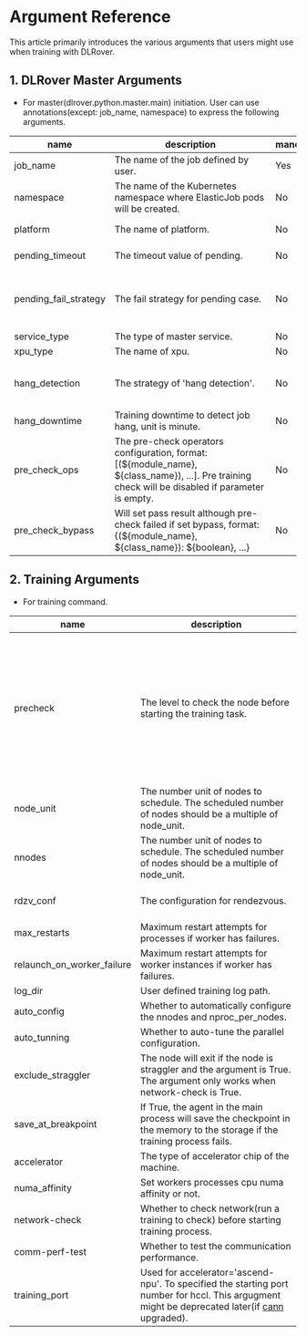 # Argument Reference

This article primarily introduces the various arguments that users might use
when training with DLRover.

## 1. DLRover Master Arguments
* For master(dlrover.python.master.main) initiation. User can use annotations(except: job_name, namespace) to express the following arguments.

| name                  | description                                                                                                                                       | mandatory | format                | default                                                                      | options                                                                          |
|-----------------------|---------------------------------------------------------------------------------------------------------------------------------------------------|-----------|-----------------------|------------------------------------------------------------------------------|----------------------------------------------------------------------------------|
| job_name              | <div style="width: 200pt"> The name of the job defined by user.                                                                                   | Yes       | string                | n/a                                                                          | <div style="width: 100pt"> n/a                                                   |
| namespace             | The name of the Kubernetes namespace where ElasticJob pods will be created.                                                                       | No        | string                | default                                                                      | n/a                                                                              |
| platform              | The name of platform.                                                                                                                             | No        | string                | pyk8s                                                                        | pyk8s, k8s, ray or local                                                         |
| pending_timeout       | The timeout value of pending.                                                                                                                     | No        | integer(unit: second) | 900                                                                          | \>=0                                                                             |
| pending_fail_strategy | The fail strategy for pending case.                                                                                                               | No        | integer               | 1                                                                            | -1: disabled <br/>0: skip <br/>1: verify necessary parts <br/>2: verify all parts |
| service_type          | The type of master service.                                                                                                                       | No        | string                | grpc                                                                         | grpc,http                                                                        |
| xpu_type              | The name of xpu.                                                                                                                                  | No        | string                | nvidia                                                                       | nvidia,ascend                                                                    |
| hang_detection        | The strategy of 'hang detection'.                                                                                                                 | No        | integer               | 1                                                                            | 0: log only <br/>1: notify <br/>2: with fault tolerance <br/>                    |
| hang_downtime         | Training downtime to detect job hang, unit is minute.                                                                                             | No        | integer               | 30                                                                           | \>=0                                                                             |
| pre_check_ops         | The pre-check operators configuration, format: [(${module_name}, ${class_name}), ...]. Pre training check will be disabled if parameter is empty. | No        | string(tuple2 list)   | [("dlrover.python.master.diagnosis.precheck_operator", "NoPreCheckOperator")] | user defined                                                                    |
| pre_check_bypass      | Will set pass result although pre-check failed if set bypass, format: {(${module_name}, ${class_name}): ${boolean}, ...}                          | No        | string(tuple2 dict)   | {}                                                                           | user defined                                                                     |


## 2. Training Arguments
* For training command.

| name               | description                                                                                                                                                                                                                    | mandatory | format  | default        | options                                                                                                                                                                                                         |
|--------------------|--------------------------------------------------------------------------------------------------------------------------------------------------------------------------------------------------------------------------------|----|---------|----------------|-----------------------------------------------------------------------------------------------------------------------------------------------------------------------------------------------------------------|
| precheck           | <div style="width: 200pt"> The level to check the node before starting the training task.                                                                                                                                      | No | integer | 0              | <div style="width: 100pt"> 0: no check <br/>1: splits nodes into groups to runs a matmul and allgather task and each group has 2nodes <br/>2: will run an allgather task with all nodes to test the performance |
| node_unit          | The number unit of nodes to schedule. The scheduled number of nodes should be a multiple of node_unit.                                                                                                                         | No | integer | 1              | \>=1                                                                                                                                                                                                            |
| nnodes          | The number unit of nodes to schedule. The scheduled number of nodes should be a multiple of node_unit.                                                                                                                         | No | integer | 1              | \>=1                                                                                                                                                                                                            |
| rdzv_conf          | The configuration for rendezvous.                                                                                                                                                                                              | No | dict    | n/a            | supported key: join_timeout(value > 0)                                                                                                                                                                          |
| max_restarts          | Maximum restart attempts for processes if worker has failures.                                                                                                                                                                 | No | integer | 3              | \>=1                                                                                                                                                                                                            |
| relaunch_on_worker_failure | Maximum restart attempts for worker instances if worker has failures.                                                                                                                                                          | No | integer | 3              | \>=1                                                                                                                                                                                                            |
| log_dir          | User defined training log path. | No | string  | n/a            | n/a                                                                                                                                                                                                             |
| auto_config        | Whether to automatically configure the nnodes and nproc_per_nodes.                                                                                                                                                             | No | boolean | False          | n/a                                                                                                                                                                                                             |
| auto_tunning       | Whether to auto-tune the parallel configuration.                                                                                                                                                                               | No | boolean | False          | n/a                                                                                                                                                                                                             |
| exclude_straggler  | The node will exit if the node is straggler and the argument is True. The argument only works when network-check is True.                                                                                                      | No | boolean | False          | n/a                                                                                                                                                                                                             |                                                                                         |
| save_at_breakpoint | If True, the agent in the main process will save the checkpoint in the memory to the storage if the training process fails.                                                                                                    | No | boolean | False          | n/a                                                                                                                                                                                                             |                                                                                         |
| accelerator        | The type of accelerator chip of the machine.                                                                                                                                                                                   | No | string  | nvidia.com/gpu | nvidia.com/gpu<br/>ascend-npu                                                                                                                                                                                   |                                                                                         |
| numa_affinity      | Set workers processes cpu numa affinity or not.                                                                                                                                                                                | No | boolean | False          | n/a                                                                                                                                                                                                             |                                                                                         |
| network-check      | Whether to check network(run a training to check) before starting training process.                                                                                                                                            | No | boolean | False          | n/a                                                                                                                                                                                                             |                                                                                         |
| comm-perf-test     | Whether to test the communication performance.                                                                                                                                                                                 | No | boolean | False          | n/a                                                                                                                                                                                                             |                                                                                         |
| training_port      | Used for accelerator='ascend-npu'. To specified the starting port number for hccl. This argugment might be deprecated later(if [cann](https://support.huawei.com/enterprise/zh/ascend-computing/cann-pid-251168373) upgraded). | No | integer | 60000          | number in port range                                                                                                                                                                                            |
